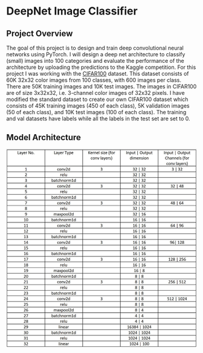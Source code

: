 # DeepNet Image Classifier

## Project Overview

The goal of this project is to design and train deep convolutional neural networks using PyTorch. I will design a deep net architecture to classify (small) images into 100 categories and evaluate the performance of the architecture by uploading the predictions to the Kaggle competition. For this project I was working with the [CIFAR100](https://www.cs.toronto.edu/~kriz/cifar.html) dataset. This dataset consists of 60K 32x32 color images from 100 classes, with 600 images per class. There are 50K training images and 10K test images. The images in CIFAR100 are of size 3x32x32, i.e. 3-channel color images of 32x32 pixels. I have modified the standard dataset to create our own CIFAR100 dataset which consists of 45K training images (450 of each class), 5K validation images (50 of each class), and 10K test images (100 of each class). The training and val datasets have labels while all the labels in the test set are set to 0.

## Model Architecture

![archit](./images/archit.JPG)
